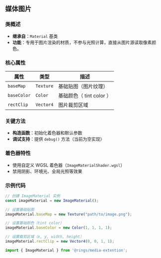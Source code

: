 ## 媒体图片

### 类概述
- **继承自**：`Material` 基类
- **功能**：专用于图片渲染的材质，不参与光照计算，直接从图片源读取像素颜色。

### 核心属性
| 属性 | 类型 | 描述 |
|------|------|------|
| `baseMap` | `Texture` | 基础贴图（图片纹理） |
| `baseColor` | `Color` | 基础颜色（ tint color ） |
| `rectClip` | `Vector4` | 图片裁剪区域 |

### 关键方法
- **构造函数**：初始化着色器和默认参数
- **调试支持**：提供 `debug()` 方法（当前为空实现）

### 着色器特性
- 使用自定义 WGSL 着色器（`ImageMaterialShader.wgsl`）
- 禁用阴影、环境光、全局光照等效果

### 示例代码
```typescript
// 创建 ImageMaterial 实例
const imageMaterial = new ImageMaterial();

// 设置基础贴图
imageMaterial.baseMap = new Texture("path/to/image.png");

// 设置基础颜色（tint color）
imageMaterial.baseColor = new Color(1, 1, 1, 1);

// 设置裁剪区域（x, y, width, height）
imageMaterial.rectClip = new Vector4(0, 0, 1, 1);
```

```typescript
import { ImageMaterial } from '@rings/media-extention';
```

